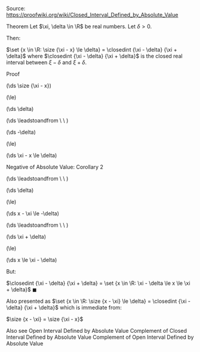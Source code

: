 # 

Source: https://proofwiki.org/wiki/Closed_Interval_Defined_by_Absolute_Value



Theorem
Let $\xi, \delta \in \R$ be real numbers.
Let $\delta > 0$.

Then:

$\set {x \in \R: \size {\xi - x} \le \delta} = \closedint {\xi - \delta} {\xi + \delta}$
where $\closedint {\xi - \delta} {\xi + \delta}$ is the closed real interval between $\xi - \delta$ and $\xi + \delta$.


Proof













\(\ds \size {\xi - x}\)

\(\le\)







\(\ds \delta\)














\(\ds \leadstoandfrom \ \ \)





\(\ds -\delta\)

\(\le\)







\(\ds \xi - x \le \delta\)





Negative of Absolute Value: Corollary $2$








\(\ds \leadstoandfrom \ \ \)





\(\ds \delta\)

\(\le\)







\(\ds x - \xi \le -\delta\)














\(\ds \leadstoandfrom \ \ \)





\(\ds \xi + \delta\)

\(\le\)







\(\ds x \le \xi - \delta\)










But:

$\closedint {\xi - \delta} {\xi + \delta} = \set {x \in \R: \xi - \delta \le x \le \xi + \delta}$
$\blacksquare$


Also presented as
$\set {x \in \R: \size {x - \xi} \le \delta} = \closedint {\xi - \delta} {\xi + \delta}$
which is immediate from:

$\size {x - \xi} = \size {\xi - x}$


Also see
Open Interval Defined by Absolute Value
Complement of Closed Interval Defined by Absolute Value
Complement of Open Interval Defined by Absolute Value




